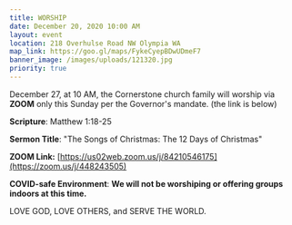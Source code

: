 ```yaml
---
title: WORSHIP
date: December 20, 2020 10:00 AM
layout: event
location: 218 Overhulse Road NW Olympia WA
map_link: https://goo.gl/maps/FykeCyepBDwUDmeF7
banner_image: /images/uploads/121320.jpg
priority: true
---
```

December 27, at 10 AM, the Cornerstone church family will worship via **ZOOM** only this Sunday per the Governor's mandate. (the link is below)

**Scripture**: Matthew 1:18-25

**Sermon Title**: "The Songs of Christmas: The 12 Days of Christmas"

**ZOOM Link:** [https://us02web.zoom.us/j/84210546175](https://zoom.us/j/448243505)

**COVID-safe Environment**:   **We will not be worshiping or offering groups indoors at this time.**     

LOVE GOD, LOVE OTHERS, and SERVE THE WORLD.